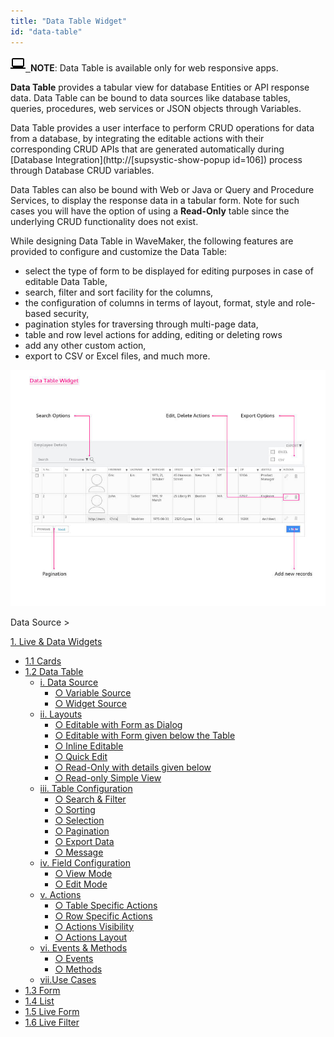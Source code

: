 ```yaml
---
title: "Data Table Widget"
id: "data-table"
---
```


[![](/learn/assets/laptop.png)  ](/learn/assets/laptop.png)**NOTE**: Data Table is available only for web responsive apps.

**Data Table** provides a tabular view for database Entities or API response data. Data Table can be bound to data sources like database tables, queries, procedures, web services or JSON objects through Variables.

Data Table provides a user interface to perform CRUD operations for data from a database, by integrating the editable actions with their corresponding CRUD APIs that are generated automatically during [Database Integration](http://[supsystic-show-popup id=106]) process through Database CRUD variables.

Data Tables can also be bound with Web or Java or Query and Procedure Services, to display the response data in a tabular form. Note for such cases you will have the option of using a **Read-Only** table since the underlying CRUD functionality does not exist.

While designing Data Table in WaveMaker, the following features are provided to configure and customize the Data Table:

- select the type of form to be displayed for editing purposes in case of editable Data Table,
- search, filter and sort facility for the columns,
- the configuration of columns in terms of layout, format, style and role-based security,
- pagination styles for traversing through multi-page data,
- table and row level actions for adding, editing or deleting rows
- add any other custom action,
- export to CSV or Excel files, and much more.

[![](/learn/assets/GraphicsData-Table-Widgeta.jpg)](/learn/assets/GraphicsData-Table-Widgeta.jpg)

Data Source >

[1\. Live & Data Widgets](/learn/app-development/widgets/widget-library/#data-live)

- [1.1 Cards](/learn/app-development/widgets/datalive/cards/)
- [1.2 Data Table](/learn/app-development/widgets/datalive/data-table/)
    - [i. Data Source](/learn/app-development/widgets/datalive/datatable/data-source/)
        - [○ Variable Source](/learn/app-development/widgets/datalive/datatable/data-source/#variable-source)
        - [○ Widget Source](/learn/app-development/widgets/datalive/datatable/data-source/#widget-source)
    - [ii. Layouts](/learn/app-development/widgets/datalive/datatable/layouts/)
        - [○ Editable with Form as Dialog](/learn/app-development/widgets/datalive/datatable/layouts/#efd)
        - [○ Editable with Form given below the Table](/learn/app-development/widgets/datalive/datatable/layouts/#efb)
        - [○ Inline Editable](/learn/app-development/widgets/datalive/datatable/layouts/#edi)
        - [○ Quick Edit](/learn/app-development/widgets/datalive/datatable/layouts/#edq)
        - [○ Read-Only with details given below](/learn/app-development/widgets/datalive/datatable/layouts/#rof)
        - [○ Read-only Simple View](/learn/app-development/widgets/datalive/datatable/layouts/#ros)
    - [iii. Table Configuration](/learn/app-development/widgets/datalive/datatable/table-configuration/)
        - [○ Search & Filter](/learn/app-development/widgets/datalive/datatable/table-configuration/#search-n-filter)
        - [○ Sorting](/learn/app-development/widgets/datalive/datatable/table-configuration/#sorting)
        - [○ Selection](/learn/app-development/widgets/datalive/datatable/table-configuration/#selection)
        - [○ Pagination](/learn/app-development/widgets/datalive/datatable/table-configuration/#pagin)
        - [○ Export Data](/learn/app-development/widgets/datalive/datatable/table-configuration/#export-data)
        - [○ Message](/learn/app-development/widgets/datalive/datatable/table-configuration/#message)
    - [iv. Field Configuration](/learn/app-development/widgets/datalive/datatable/field-configuration/)
        - [○ View Mode](/learn/app-development/widgets/datalive/datatable/field-configuration/#view-mode)
        - [○ Edit Mode](/learn/app-development/widgets/datalive/datatable/field-configuration/#edit-mode)
    - [v. Actions](/learn/app-development/widgets/datalive/datatable/actions/)
        - [○ Table Specific Actions](/learn/app-development/widgets/datalive/datatable/actions/#table-actions)
        - [○ Row Specific Actions](/learn/app-development/widgets/datalive/datatable/actions/#row-actions)
        - [○ Actions Visibility](/learn/app-development/widgets/datalive/datatable/actions/#actions-visibility)
        - [○ Actions Layout](/learn/app-development/widgets/datalive/datatable/actions/#actions-layout)
    - [vi. Events & Methods](/learn/app-development/widgets/datalive/datatable/datatable-events-methods/)
        - [○ Events](/learn/app-development/widgets/datalive/datatable/datatable-events-methods/#events)
        - [○ Methods](/learn/app-development/widgets/datalive/datatable/datatable-events-methods/#methods)
    - [vii.Use Cases](/learn/app-development/widgets/datalive/datatable/data-table-use-cases/)
- [1.3 Form](/learn/app-development/widgets/datalive/form/)
- [1.4 List](/learn/app-development/widgets/datalive/list/)
- [1.5 Live Form](/learn/app-development/widgets/datalive/live-form/)
- [1.6 Live Filter](/learn/app-development/widgets/datalive/live-filter/)
